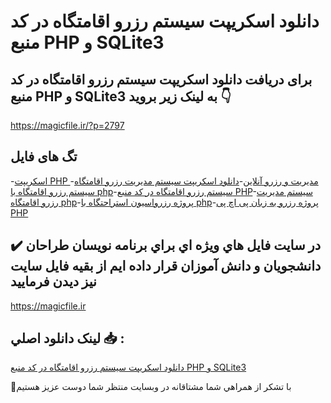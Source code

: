 # دانلود اسکریپت سیستم رزرو اقامتگاه در کد منبع PHP و SQLite3

## برای دریافت دانلود اسکریپت سیستم رزرو اقامتگاه در کد منبع PHP و SQLite3 به لینک زیر بروید 👇

https://magicfile.ir/?p=2797

## تگ های فایل

-[اسکریپت PHP مدیریت و رزرو آنلاین](https://magicfile.ir/product/%d8%a7%d8%b3%da%a9%d8%b1%db%8c%d9%be%d8%aa-%d8%b3%db%8c%d8%b3%d8%aa%d9%85-%d8%b1%d8%b2%d8%b1%d9%88-%d8%a7%d9%82%d8%a7%d9%85%d8%aa%da%af%d8%a7%d9%87-%d8%af%d8%b1-%da%a9%d8%af-%d9%85%d9%86%d8%a8%d8%b9-php/)-[دانلود اسکریپت سیستم مدیریت رزرو اقامتگاه](https://magicfile.ir/product/%d8%a7%d8%b3%da%a9%d8%b1%db%8c%d9%be%d8%aa-%d8%b3%db%8c%d8%b3%d8%aa%d9%85-%d8%b1%d8%b2%d8%b1%d9%88-%d8%a7%d9%82%d8%a7%d9%85%d8%aa%da%af%d8%a7%d9%87-%d8%af%d8%b1-%da%a9%d8%af-%d9%85%d9%86%d8%a8%d8%b9-php/)-[سیستم رزرو اقامتگاه با php](https://magicfile.ir/product/%d8%a7%d8%b3%da%a9%d8%b1%db%8c%d9%be%d8%aa-%d8%b3%db%8c%d8%b3%d8%aa%d9%85-%d8%b1%d8%b2%d8%b1%d9%88-%d8%a7%d9%82%d8%a7%d9%85%d8%aa%da%af%d8%a7%d9%87-%d8%af%d8%b1-%da%a9%d8%af-%d9%85%d9%86%d8%a8%d8%b9-php/)-[سیستم رزرو اقامتگاه در کد منبع PHP](https://magicfile.ir/product/%d8%a7%d8%b3%da%a9%d8%b1%db%8c%d9%be%d8%aa-%d8%b3%db%8c%d8%b3%d8%aa%d9%85-%d8%b1%d8%b2%d8%b1%d9%88-%d8%a7%d9%82%d8%a7%d9%85%d8%aa%da%af%d8%a7%d9%87-%d8%af%d8%b1-%da%a9%d8%af-%d9%85%d9%86%d8%a8%d8%b9-php/)-[سیستم مدیریت رزرو اقامتگاه php](https://magicfile.ir/product/%d8%a7%d8%b3%da%a9%d8%b1%db%8c%d9%be%d8%aa-%d8%b3%db%8c%d8%b3%d8%aa%d9%85-%d8%b1%d8%b2%d8%b1%d9%88-%d8%a7%d9%82%d8%a7%d9%85%d8%aa%da%af%d8%a7%d9%87-%d8%af%d8%b1-%da%a9%d8%af-%d9%85%d9%86%d8%a8%d8%b9-php/)-[پروژه رزرواسیون استراحتگاه با php](https://magicfile.ir/product/%d8%a7%d8%b3%da%a9%d8%b1%db%8c%d9%be%d8%aa-%d8%b3%db%8c%d8%b3%d8%aa%d9%85-%d8%b1%d8%b2%d8%b1%d9%88-%d8%a7%d9%82%d8%a7%d9%85%d8%aa%da%af%d8%a7%d9%87-%d8%af%d8%b1-%da%a9%d8%af-%d9%85%d9%86%d8%a8%d8%b9-php/)-[پروژه رزرو به زبان پی اچ پی PHP](https://magicfile.ir/product/%d8%a7%d8%b3%da%a9%d8%b1%db%8c%d9%be%d8%aa-%d8%b3%db%8c%d8%b3%d8%aa%d9%85-%d8%b1%d8%b2%d8%b1%d9%88-%d8%a7%d9%82%d8%a7%d9%85%d8%aa%da%af%d8%a7%d9%87-%d8%af%d8%b1-%da%a9%d8%af-%d9%85%d9%86%d8%a8%d8%b9-php/)

## ✔️ در سايت فايل هاي ويژه اي براي برنامه نويسان طراحان دانشجويان و دانش آموزان قرار داده ايم از بقيه فايل سايت نيز ديدن فرماييد

https://magicfile.ir


## لينک دانلود اصلي 📥 :

[دانلود اسکریپت سیستم رزرو اقامتگاه در کد منبع PHP و SQLite3](https://magicfile.ir/product/%d8%a7%d8%b3%da%a9%d8%b1%db%8c%d9%be%d8%aa-%d8%b3%db%8c%d8%b3%d8%aa%d9%85-%d8%b1%d8%b2%d8%b1%d9%88-%d8%a7%d9%82%d8%a7%d9%85%d8%aa%da%af%d8%a7%d9%87-%d8%af%d8%b1-%da%a9%d8%af-%d9%85%d9%86%d8%a8%d8%b9-php/) 


🙏با تشکر از همراهي شما مشتاقانه در وبسایت منتظر شما دوست عزیز هستیم

